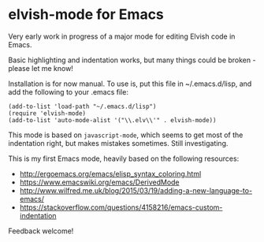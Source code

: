 # elvish-mode for Emacs

Very early work in progress of a major mode for editing Elvish code in Emacs.

Basic highlighting and indentation works, but many things could be broken - please let me know!

Installation is for now manual. To use is, put this file in
~/.emacs.d/lisp, and add the following to your .emacs file:

    (add-to-list 'load-path "~/.emacs.d/lisp")
    (require 'elvish-mode)
    (add-to-list 'auto-mode-alist '("\\.elv\\'" . elvish-mode))

This mode is based on `javascript-mode`, which seems to get most of
the indentation right, but makes mistakes sometimes. Still
investigating.

This is my first Emacs mode, heavily based on the following resources:

- http://ergoemacs.org/emacs/elisp_syntax_coloring.html
- https://www.emacswiki.org/emacs/DerivedMode
- http://www.wilfred.me.uk/blog/2015/03/19/adding-a-new-language-to-emacs/
- https://stackoverflow.com/questions/4158216/emacs-custom-indentation

Feedback welcome!
